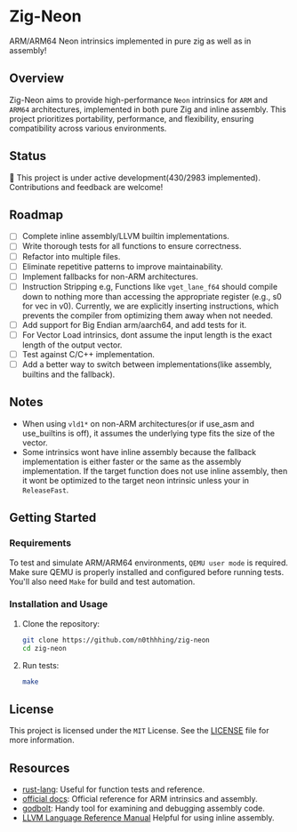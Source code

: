 # Zig-Neon

ARM/ARM64 Neon intrinsics implemented in pure zig as well as in assembly!

## Overview

Zig-Neon aims to provide high-performance `Neon` intrinsics for `ARM` and `ARM64` architectures, implemented in both pure Zig and inline assembly. This project prioritizes portability, performance, and flexibility, ensuring compatibility across various environments.

## Status

🚧 This project is under active development(430/2983 implemented). Contributions and feedback are welcome!

## Roadmap

 - [ ] Complete inline assembly/LLVM builtin implementations.
 - [ ] Write thorough tests for all functions to ensure correctness.
 - [ ] Refactor into multiple files.
 - [ ] Eliminate repetitive patterns to improve maintainability.
 - [ ] Implement fallbacks for non-ARM architectures.
 - [ ] Instruction Stripping e.g, Functions like `vget_lane_f64` should compile down to nothing more than accessing the appropriate register (e.g., s0 for vec in v0). Currently, we are explicitly inserting instructions, which prevents the compiler from optimizing them away when not needed.
 - [ ] Add support for Big Endian arm/aarch64, and add tests for it.
 - [ ] For Vector Load intrinsics, dont assume the input length is the exact length of the output vector.
 - [ ] Test against C/C++ implementation.
 - [ ] Add a better way to switch between implementations(like assembly, builtins and the fallback).

## Notes
 - When using `vld1*` on non-ARM architectures(or if use_asm and use_builtins is off), it assumes the underlying type fits the size of the vector.
 - Some intrinsics wont have inline assembly because the fallback implementation is either faster or the same as the assembly implementation. If the target function does not use inline assembly, then it wont be optimized to the target neon intrinsic unless your in `ReleaseFast`.

## Getting Started

### Requirements
To test and simulate ARM/ARM64 environments, `QEMU user mode` is required. Make sure QEMU is properly installed and configured before running tests. You'll also need `Make` for build and test automation.

### Installation and Usage
1. Clone the repository:
   ```bash
   git clone https://github.com/n0thhhing/zig-neon
   cd zig-neon
   ```

3. Run tests:
   ```bash
   make
   ```

## License

This project is licensed under the `MIT` License. See the [LICENSE](LICENSE) file for more information.

## Resources

- [rust-lang](https://dev-doc.rust-lang.org/nightly/core/arch/aarch64/index.html): Useful for function tests and reference.
- [official docs](https://developer.arm.com/architectures/instruction-sets/intrinsics/#q=): Official reference for ARM intrinsics and assembly.
- [godbolt](https://godbolt.org/z/7Ec6co4WG): Handy tool for examining and debugging assembly code.
- [LLVM Language Reference Manual](https://releases.llvm.org/10.0.0/docs/LangRef.html) Helpful for using inline assembly.